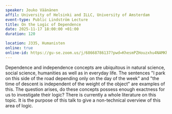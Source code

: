 ```yaml
---
speaker: Jouko Väänänen
affil: University of Helsinki and ILLC, University of Amsterdam
event-type: Public Lindström Lecture
title: On the Logic of Dependence
date: 2025-11-17 18:00:00 +01:00
duration: 120

location: J335, Humanisten
online: true
online-id: https://gu-se.zoom.us/j/68668786137?pwd=KhesmPZHouzxhu4NAMKhASkxS1kFf8.1
---
```


Dependence and independence concepts are ubiquitous in natural science, social science, humanities as well as in everyday life.
The sentences "I park on this side of the road depending only on the day of the week" and "the time of descent is independent of the weight of the object" are examples of this.
The question arises, do these concepts possess enough exactness for us to investigate their logic? There is currently a whole literature on this topic.
It is the purpose of this talk to give a non-technical overview of this area of logic.
